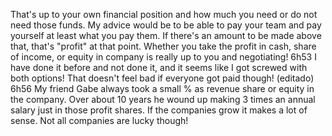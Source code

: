 That's up to your own financial position and how much you need or do not need those funds. My advice would be to be able to pay your team and pay yourself at least what you pay them. If there's an amount to be made above that, that's "profit" at that point. Whether you take the profit in cash, share of income, or equity in company is really up to you and negotiating!
6h53
I have done it before and not done it, and it seems like I got screwed with both options! That doesn't feel bad if everyone got paid though! (editado) 
6h56
My friend Gabe always took a small % as revenue share or equity in the company. Over about 10 years he wound up making 3 times an annual salary just in those profit shares. If the companies grow it makes a lot of sense. Not all companies are lucky though!